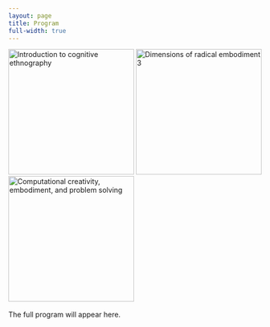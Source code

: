 ```yaml
---
layout: page
title: Program
full-width: true
---
```


<div class="text-center">
  <img src="{{ 'assets/img/cognitive_ethnography_poster.png' | relative_url }}" alt="Introduction to cognitive ethnography" width="250"/>
  <img src="{{ 'assets/img/dre3_poster.png' | relative_url }}" alt="Dimensions of radical embodiment 3" width="250" />
  <img src="{{ 'assets/img/problem_solving_poster.png' | relative_url }}" alt="Computational creativity, embodiment, and problem solving" width="250" />
</div>


<div class="text-center" style="max-width:600px">
  <br/>
The full program will appear here.
</div>
